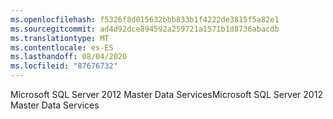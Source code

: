 ```yaml
---
ms.openlocfilehash: f5326f8d015632bbb833b1f4222de3815f5a82e1
ms.sourcegitcommit: ad4d92dce894592a259721a1571b1d8736abacdb
ms.translationtype: MT
ms.contentlocale: es-ES
ms.lasthandoff: 08/04/2020
ms.locfileid: "87676732"
---
```

<span data-ttu-id="a6db9-101">Microsoft SQL Server 2012 Master Data Services</span><span class="sxs-lookup"><span data-stu-id="a6db9-101">Microsoft SQL Server 2012 Master Data Services</span></span>
